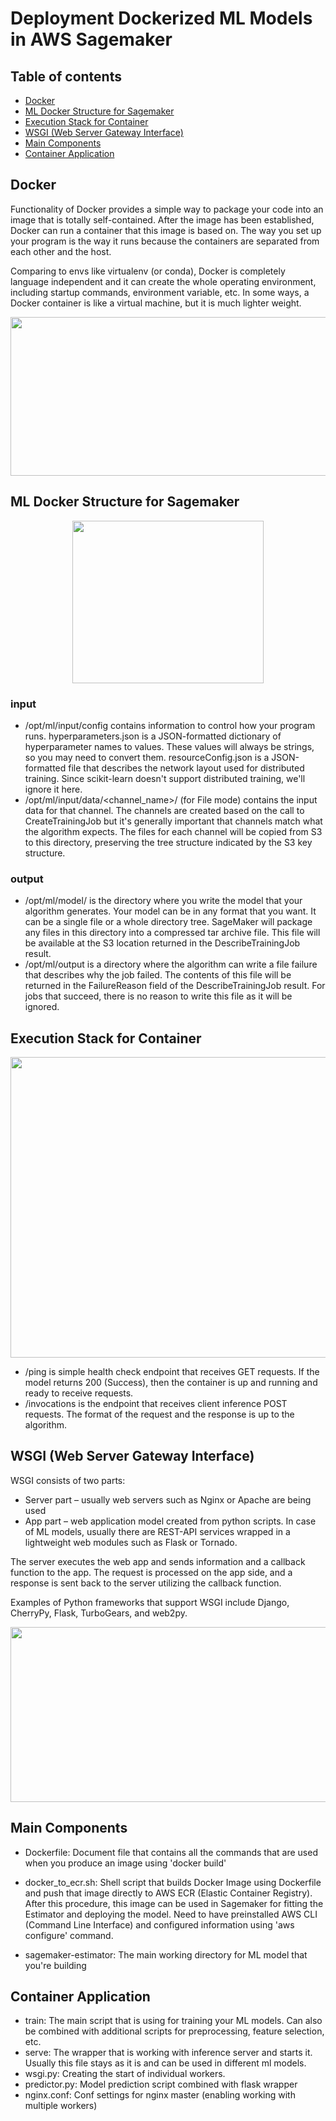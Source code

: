 # Deployment Dockerized ML Models in AWS Sagemaker


## Table of contents

* [Docker](#Docker)
* [ML Docker Structure for Sagemaker](#ML-Docker-Structure-for-Sagemaker)
* [Execution Stack for Container](#Execution-Stack-for-Container)
* [WSGI (Web Server Gateway Interface)](#WSGI (Web-Server-Gateway-Interface))
* [Main Components](#Main-Components)
* [Container Application](#Container-Application)

## Docker

Functionality of Docker provides a simple way to package your code into an image that is totally self-contained. After the image has been established, Docker can run a container that this image is based on. The way you set up your program is the way it runs because the containers are separated from each other and the host.

Comparing to envs like virtualenv (or conda), Docker is completely language independent and it can create the whole operating environment, including startup commands, environment variable, etc. In some ways, a Docker container is like a virtual machine, but it is much lighter weight. 


<p align="center">
  <img width="512" height="254" src=./imgs/docker.png>
</p>


## ML Docker Structure for Sagemaker

<p align="center">
  <img width="306" height="260" src=./imgs/structure.png>
</p>


### input
* /opt/ml/input/config contains information to control how your program runs. hyperparameters.json is a JSON-formatted dictionary of hyperparameter names to values. These values will always be strings, so you may need to convert them. resourceConfig.json is a JSON-formatted file that describes the network layout used for distributed training. Since scikit-learn doesn't support distributed training, we'll ignore it here.
* /opt/ml/input/data/<channel_name>/ (for File mode) contains the input data for that channel. The channels are created based on the call to CreateTrainingJob but it's generally important that channels match what the algorithm expects. The files for each channel will be copied from S3 to this directory, preserving the tree structure indicated by the S3 key structure.

### output
* /opt/ml/model/ is the directory where you write the model that your algorithm generates. Your model can be in any format that you want. It can be a single file or a whole directory tree. SageMaker will package any files in this directory into a compressed tar archive file. This file will be available at the S3 location returned in the DescribeTrainingJob result.
* /opt/ml/output is a directory where the algorithm can write a file failure that describes why the job failed. The contents of this file will be returned in the FailureReason field of the DescribeTrainingJob result. For jobs that succeed, there is no reason to write this file as it will be ignored.

## Execution Stack for Container

<p align="center">
  <img width="1222" height="481" src=./imgs/wsgi.png>
</p>

* /ping is simple health сheck endpoint that receives GET requests. If the model returns 200 (Success), then the container is up and running and ready to receive requests.
* /invocations is the endpoint that receives client inference POST requests. The format of the request and the response is up to the algorithm. 


## WSGI (Web Server Gateway Interface)

WSGI consists of two parts:

* Server part – usually web servers such as Nginx or Apache are being used
* App part – web application model created from python scripts. In case of ML models, usually there are REST-API services wrapped in a lightweight web modules such as Flask or Tornado.

The server executes the web app and sends information and a callback function to the app. The request is processed on the app side, and a response is sent back to the server utilizing the callback function.

Examples of Python frameworks that support WSGI include Django, CherryPy, Flask, TurboGears, and web2py.

<p align="center">
  <img width="1444" height="280" src=./imgs/server-app.png>
</p>

## Main Components

* Dockerfile: Document file that contains all the commands that are used when you produce an image using 'docker build'

* docker_to_ecr.sh: Shell script that builds Docker Image using Dockerfile and push that image directly to AWS ECR (Elastic Container Registry). After this procedure, this image can be used in Sagemaker for fitting the Estimator and deploying the model. Need to have preinstalled AWS CLI (Command Line Interface) and configured information using 'aws configure' command.

* sagemaker-estimator: The main working directory for ML model that you're building

## Container Application

* train: The main script that is using for training your ML models. Can also be combined with additional scripts for preprocessing, feature selection, etc.
* serve: The wrapper that is working with inference server and starts it. Usually this file stays as it is and can be used in different ml models.
* wsgi.py: Creating the start of individual workers.
* predictor.py: Model prediction script combined with flask wrapper 
* nginx.conf: Conf settings for nginx master (enabling working with multiple workers)

